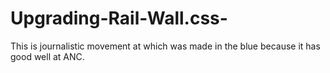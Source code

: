 # Upgrading-Rail-Wall.css-
This is journalistic movement at which was made in the blue because it has good well at ANC. 

